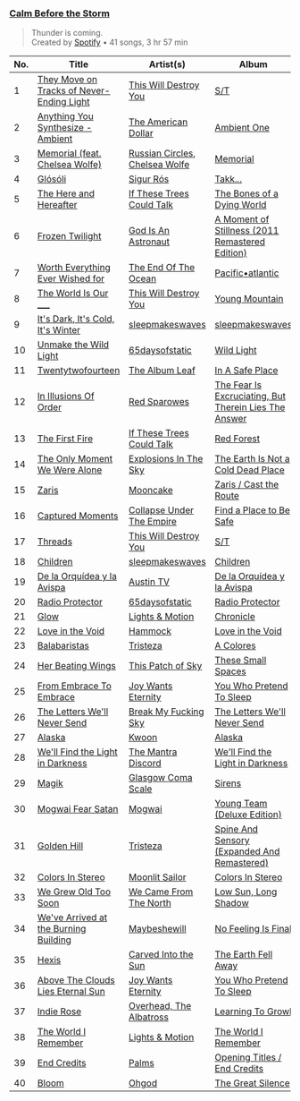 ### [Calm Before the Storm](https://open.spotify.com/playlist/37i9dQZF1DWWTdxbiocWOL)

> Thunder is coming.<br>
> Created by [Spotify](https://open.spotify.com/user/spotify) • 41 songs, 3 hr 57 min

| No. | Title | Artist(s) | Album | Length |
|---|---|---|---|---|
| 1 | [They Move on Tracks of Never-Ending Light](https://open.spotify.com/track/3cIG78oBauowzEbkBwWADN) | [This Will Destroy You](https://open.spotify.com/artist/0MG4LXIw7n4x0wjDc6WYXk) | [S/T](https://open.spotify.com/album/72vAmnfrNfzORX6gG7p8Jf) | 06:56 |
| 2 | [Anything You Synthesize - Ambient](https://open.spotify.com/track/0OF6WSdeVmYEGBZlxvwvLq) | [The American Dollar](https://open.spotify.com/artist/5r4OqYJL7JrtZlffx7FJlb) | [Ambient One](https://open.spotify.com/album/7A6VoC5v3dHcINkZudtJaD) | 04:08 |
| 3 | [Memorial (feat. Chelsea Wolfe)](https://open.spotify.com/track/5Y6u1FBAsYsfUAzBX7ym7k) | [Russian Circles](https://open.spotify.com/artist/0AZ3VR0YbFcS0Kgei7L2QF), [Chelsea Wolfe](https://open.spotify.com/artist/6ZK2nrW8aCTg8Bid7I7N10) | [Memorial](https://open.spotify.com/album/2169qq2aiycEtmgwEQlwgp) | 03:45 |
| 4 | [Glósóli](https://open.spotify.com/track/1JfyhapKDVF6e6U5HXn3Fd) | [Sigur Rós](https://open.spotify.com/artist/6UUrUCIZtQeOf8tC0WuzRy) | [Takk...](https://open.spotify.com/album/3sE83l3A58DipFp3EzNLiE) | 06:15 |
| 5 | [The Here and Hereafter](https://open.spotify.com/track/7nAn6HOtgyPVeCkoifY0XZ) | [If These Trees Could Talk](https://open.spotify.com/artist/2GVzsXcXyU95u2EahzwqN7) | [The Bones of a Dying World](https://open.spotify.com/album/1Lodl6h6XvqagHDC1bnsC8) | 02:33 |
| 6 | [Frozen Twilight](https://open.spotify.com/track/6yMlHBgwnIhrF2Qvnt2Yyn) | [God Is An Astronaut](https://open.spotify.com/artist/079svMEXkbT5nGU2kfoqO2) | [A Moment of Stillness (2011 Remastered Edition)](https://open.spotify.com/album/1eVrXeDRsZQFM4DtSbUzKr) | 06:17 |
| 7 | [Worth Everything Ever Wished for](https://open.spotify.com/track/2j3qLgBCLoLhv4zbzNmc16) | [The End Of The Ocean](https://open.spotify.com/artist/4AXRViJcT2cJ0x1CxSSldW) | [Pacific•atlantic](https://open.spotify.com/album/0AcN6qKwf00huBIs83EcSO) | 05:54 |
| 8 | [The World Is Our ___](https://open.spotify.com/track/1EKk6Xvei9N9scaQcrax2S) | [This Will Destroy You](https://open.spotify.com/artist/0MG4LXIw7n4x0wjDc6WYXk) | [Young Mountain](https://open.spotify.com/album/4In2V4QylBdWT8HJ0dLDw5) | 07:12 |
| 9 | [It's Dark, It's Cold, It's Winter](https://open.spotify.com/track/0hZSni3035ItjVGyfYGiQX) | [sleepmakeswaves](https://open.spotify.com/artist/0EnDtiDrCgklr97QMJOSPv) | [sleepmakeswaves](https://open.spotify.com/album/4n51rWv1OwFWlYmrFNQFVp) | 04:50 |
| 10 | [Unmake the Wild Light](https://open.spotify.com/track/7EmaLbhPGnQuw4riUkvlkp) | [65daysofstatic](https://open.spotify.com/artist/6DVVsQAnpHdJjb1nYuOQ6g) | [Wild Light](https://open.spotify.com/album/3a68UJXba5ejXgM5K8BUVF) | 06:23 |
| 11 | [Twentytwofourteen](https://open.spotify.com/track/6PSgBb1yQZe99yIjn0eUgp) | [The Album Leaf](https://open.spotify.com/artist/02uPe16VFxPaiueQsPEDkE) | [In A Safe Place](https://open.spotify.com/album/1sHRD82NYs8RKZtlXatlkC) | 05:40 |
| 12 | [In Illusions Of Order](https://open.spotify.com/track/2wWQwx1ymkpCr4ItPUQ94g) | [Red Sparowes](https://open.spotify.com/artist/4MT9A89Dq8xRJ9hMvvPiJw) | [The Fear Is Excruciating, But Therein Lies The Answer](https://open.spotify.com/album/1mLisF7qgSwVDrQ4gklpcR) | 07:36 |
| 13 | [The First Fire](https://open.spotify.com/track/0glEvaWrhIP0boU56o5Q9U) | [If These Trees Could Talk](https://open.spotify.com/artist/2GVzsXcXyU95u2EahzwqN7) | [Red Forest](https://open.spotify.com/album/0i1vP6JtYq4kE3oygILHzk) | 06:30 |
| 14 | [The Only Moment We Were Alone](https://open.spotify.com/track/52icQiVSIbSG1VOA5FwRdB) | [Explosions In The Sky](https://open.spotify.com/artist/1uQWmt1OhuHGRKmZ2ZcL6p) | [The Earth Is Not a Cold Dead Place](https://open.spotify.com/album/1Kea0bYAee4cGaMY7KAcMl) | 10:14 |
| 15 | [Zaris](https://open.spotify.com/track/3lG9eYlhnipGfvAR4ZkBk7) | [Mooncake](https://open.spotify.com/artist/6DKVucXliE7U2RV52HF1YL) | [Zaris / Cast the Route](https://open.spotify.com/album/7s5TjksKTu7Ox6KMgHTqBt) | 05:15 |
| 16 | [Captured Moments](https://open.spotify.com/track/4ckmG9O7QH2qNA67QbDzjk) | [Collapse Under The Empire](https://open.spotify.com/artist/34OB6veglJfOx8CzSsu0XY) | [Find a Place to Be Safe](https://open.spotify.com/album/7xnGXpy5HE5AbAgshq0wGw) | 04:25 |
| 17 | [Threads](https://open.spotify.com/track/1kZvOyo7g6k01Au6DuXY4Y) | [This Will Destroy You](https://open.spotify.com/artist/0MG4LXIw7n4x0wjDc6WYXk) | [S/T](https://open.spotify.com/album/72vAmnfrNfzORX6gG7p8Jf) | 05:39 |
| 18 | [Children](https://open.spotify.com/track/6lgUuPNqAPnihWXs66mRVP) | [sleepmakeswaves](https://open.spotify.com/artist/0EnDtiDrCgklr97QMJOSPv) | [Children](https://open.spotify.com/album/54HUczZ6IE8t8rrDuhWLaE) | 04:34 |
| 19 | [De la Orquídea y la Avispa](https://open.spotify.com/track/2cWaaXZL5idipbPuJkfvH9) | [Austin TV](https://open.spotify.com/artist/5x0koyeJkLR4odx4gCD5lR) | [De la Orquídea y la Avispa](https://open.spotify.com/album/7L50tSXXmpzbpIDpNDyv5d) | 06:47 |
| 20 | [Radio Protector](https://open.spotify.com/track/1QuJm7XRpFjEfOU6A01mw2) | [65daysofstatic](https://open.spotify.com/artist/6DVVsQAnpHdJjb1nYuOQ6g) | [Radio Protector](https://open.spotify.com/album/3ruXFYPxKwCqPIzZtxjGmg) | 05:28 |
| 21 | [Glow](https://open.spotify.com/track/0LF29vtBiXGfFdLzq0dkdo) | [Lights & Motion](https://open.spotify.com/artist/3ff1CmU6qfTqRAmdrq8EEG) | [Chronicle](https://open.spotify.com/album/0VIxw6zt84N7sWxGzgXEOU) | 04:16 |
| 22 | [Love in the Void](https://open.spotify.com/track/6pta8oSJZZ8ypEgAN3zeNY) | [Hammock](https://open.spotify.com/artist/0VOR7Ie9xUSb45fzIIVJQ1) | [Love in the Void](https://open.spotify.com/album/1zlinQtrWot4RrBtxB4UTX) | 05:03 |
| 23 | [Balabaristas](https://open.spotify.com/track/0iJhP5gxnbgprXwQOkZD52) | [Tristeza](https://open.spotify.com/artist/3oglFEsE6GvwwJFConxKa5) | [A Colores](https://open.spotify.com/album/2G1xCfcdhD34iLvclBqfM6) | 06:07 |
| 24 | [Her Beating Wings](https://open.spotify.com/track/2FGsWazGl3pdFX1kNk2NY1) | [This Patch of Sky](https://open.spotify.com/artist/5SizWbJ5S7KxIR8e07jvqf) | [These Small Spaces](https://open.spotify.com/album/7ACcoSiFkGjT3TlntaogzB) | 06:59 |
| 25 | [From Embrace To Embrace](https://open.spotify.com/track/2AHejGSGKvO4qu4f26uyEa) | [Joy Wants Eternity](https://open.spotify.com/artist/4ycYjrk65Tk9G1rhkzGjEy) | [You Who Pretend To Sleep](https://open.spotify.com/album/7G1o9IjZhkUIsQ1IGb7JDs) | 06:23 |
| 26 | [The Letters We'll Never Send](https://open.spotify.com/track/4HrZYWhVwy6oOzn5BUPjIv) | [Break My Fucking Sky](https://open.spotify.com/artist/3mFTiX7WrhpcmoJLghp54A) | [The Letters We'll Never Send](https://open.spotify.com/album/1X72RQSH32yVaSlTvrIlsL) | 06:50 |
| 27 | [Alaska](https://open.spotify.com/track/4h0iGeA83sYvsngisIw92M) | [Kwoon](https://open.spotify.com/artist/1ctreRQSlu47UoP3po9zd2) | [Alaska](https://open.spotify.com/album/5hSPs0thai8mK30ivMFHeY) | 06:43 |
| 28 | [We'll Find the Light in Darkness](https://open.spotify.com/track/1aWPIurjGonozOh46AzNcj) | [The Mantra Discord](https://open.spotify.com/artist/7qGUciCek4iIXfo65Gl7zA) | [We'll Find the Light in Darkness](https://open.spotify.com/album/7JOwJdBWGN0GAKcEf1qanb) | 04:41 |
| 29 | [Magik](https://open.spotify.com/track/0kuRZfnraTXD8p8Qr4FMKA) | [Glasgow Coma Scale](https://open.spotify.com/artist/3OilnTuGkR6gZKZa0sV8E8) | [Sirens](https://open.spotify.com/album/0rJ9KcNjZ8MjYBuviSzMmV) | 06:41 |
| 30 | [Mogwai Fear Satan](https://open.spotify.com/track/39q7Yyr5iD0ajA6ZFw91y7) | [Mogwai](https://open.spotify.com/artist/34UhPkLbtFKRq3nmfFgejG) | [Young Team (Deluxe Edition)](https://open.spotify.com/album/3sHB5AiFaJEOCAqh3taqGX) | 16:19 |
| 31 | [Golden Hill](https://open.spotify.com/track/3FhASv6CcevRilYRxpCZrK) | [Tristeza](https://open.spotify.com/artist/3oglFEsE6GvwwJFConxKa5) | [Spine And Sensory (Expanded And Remastered)](https://open.spotify.com/album/6fYcfqLS4HumMAdPHpH9Z6) | 04:52 |
| 32 | [Colors In Stereo](https://open.spotify.com/track/2ThL97UJtUQwqZHpgtkktm) | [Moonlit Sailor](https://open.spotify.com/artist/3YX8jgxBqkl30HXjazVXXU) | [Colors In Stereo](https://open.spotify.com/album/6QWZgvK9Gid1Nu8w3rLfCx) | 03:39 |
| 33 | [We Grew Old Too Soon](https://open.spotify.com/track/3bISPUFe5nbO9wTHH1fOEi) | [We Came From The North](https://open.spotify.com/artist/1Gz4eaCY3apix9Wd9wBznb) | [Low Sun, Long Shadow](https://open.spotify.com/album/6SUmSpQ8dW7yfhiivSYPHm) | 02:58 |
| 34 | [We've Arrived at the Burning Building](https://open.spotify.com/track/7vmv4QUPdDSM6cZNen8keb) | [Maybeshewill](https://open.spotify.com/artist/33qUIIydEBgWpe58IA0o61) | [No Feeling Is Final](https://open.spotify.com/album/42Reb04Pln4XkONjQGhm5C) | 03:36 |
| 35 | [Hexis](https://open.spotify.com/track/7hIWzzbMFypsYqwXTUY8K9) | [Carved Into the Sun](https://open.spotify.com/artist/5g6B8BImDEAOJxGNBNJFsJ) | [The Earth Fell Away](https://open.spotify.com/album/6yU7H3vYfeXC6HQJ97oRkj) | 08:40 |
| 36 | [Above The Clouds Lies Eternal Sun](https://open.spotify.com/track/0WCvBujFldzGsAimcyjchH) | [Joy Wants Eternity](https://open.spotify.com/artist/4ycYjrk65Tk9G1rhkzGjEy) | [You Who Pretend To Sleep](https://open.spotify.com/album/7G1o9IjZhkUIsQ1IGb7JDs) | 03:53 |
| 37 | [Indie Rose](https://open.spotify.com/track/1kGTMoTlnYNX6SqR9JSGTA) | [Overhead, The Albatross](https://open.spotify.com/artist/6LvUT0nQphy4BzdzKbdOpx) | [Learning To Growl](https://open.spotify.com/album/3UNCRus4lasxUBTjmr8rzx) | 07:51 |
| 38 | [The World I Remember](https://open.spotify.com/track/1NKpRhBMGNEBK17cC3G3gx) | [Lights & Motion](https://open.spotify.com/artist/3ff1CmU6qfTqRAmdrq8EEG) | [The World I Remember](https://open.spotify.com/album/4dc7dwhwBEpDajRO1PetWG) | 05:31 |
| 39 | [End Credits](https://open.spotify.com/track/3MdVwJwEHjD1DC21kvpGDw) | [Palms](https://open.spotify.com/artist/73UTl03wWJozyn2hoahK6l) | [Opening Titles / End Credits](https://open.spotify.com/album/66c1vWF37r2B6d9KjhwmD3) | 04:51 |
| 40 | [Bloom](https://open.spotify.com/track/4AKNkgtTweGqn1GNffqSnw) | [Ohgod](https://open.spotify.com/artist/4yHMMpyFmpADPocYFtVHDt) | [The Great Silence](https://open.spotify.com/album/43GscsaXmBs0A6vvd7eep9) | 05:01 |
